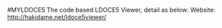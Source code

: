 #MYLDOCE5
The code based LDOCE5 Viewer, detail as below:
Website: http://hakidame.net/ldoce5viewer/

